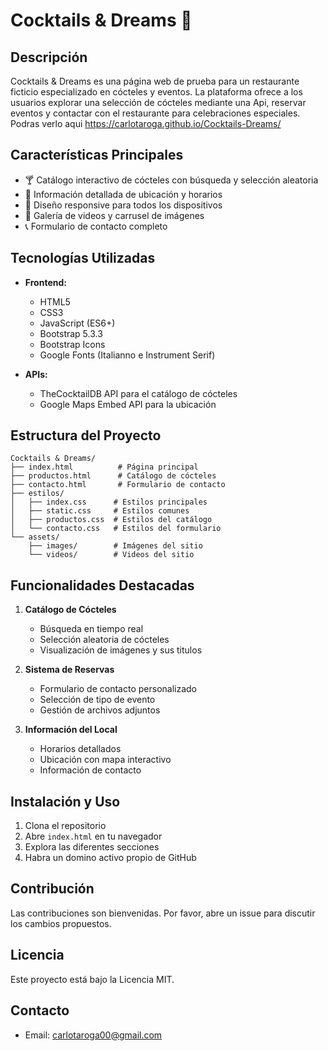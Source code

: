 # Cocktails & Dreams 🍹

## Descripción
Cocktails & Dreams es una página web de prueba para un restaurante ficticio especializado en cócteles y eventos. La plataforma ofrece a los usuarios explorar 
una selección de cócteles mediante una Api, reservar eventos y contactar con el restaurante para celebraciones especiales.
Podras verlo aqui https://carlotaroga.github.io/Cocktails-Dreams/

## Características Principales
- 🍸 Catálogo interactivo de cócteles con búsqueda y selección aleatoria
- 📍 Información detallada de ubicación y horarios
- 📱 Diseño responsive para todos los dispositivos
- 🎥 Galería de videos y carrusel de imágenes
- 📞 Formulario de contacto completo

## Tecnologías Utilizadas
- **Frontend:**
  - HTML5
  - CSS3
  - JavaScript (ES6+)
  - Bootstrap 5.3.3
  - Bootstrap Icons
  - Google Fonts (Italianno e Instrument Serif)

- **APIs:**
  - TheCocktailDB API para el catálogo de cócteles
  - Google Maps Embed API para la ubicación

## Estructura del Proyecto
```
Cocktails & Dreams/
├── index.html          # Página principal
├── productos.html      # Catálogo de cócteles
├── contacto.html       # Formulario de contacto
├── estilos/
│   ├── index.css      # Estilos principales
│   ├── static.css     # Estilos comunes
│   ├── productos.css  # Estilos del catálogo
│   └── contacto.css   # Estilos del formulario
└── assets/
    ├── images/        # Imágenes del sitio
    └── videos/        # Videos del sitio
```

## Funcionalidades Destacadas
1. **Catálogo de Cócteles**
   - Búsqueda en tiempo real
   - Selección aleatoria de cócteles
   - Visualización de imágenes y sus titulos

2. **Sistema de Reservas**
   - Formulario de contacto personalizado
   - Selección de tipo de evento
   - Gestión de archivos adjuntos

3. **Información del Local**
   - Horarios detallados
   - Ubicación con mapa interactivo
   - Información de contacto

## Instalación y Uso
1. Clona el repositorio
2. Abre `index.html` en tu navegador
3. Explora las diferentes secciones
4. Habra un domino activo propio de GitHub

## Contribución
Las contribuciones son bienvenidas. Por favor, abre un issue para discutir los cambios propuestos.

## Licencia
Este proyecto está bajo la Licencia MIT.

## Contacto
- Email: carlotaroga00@gmail.com
